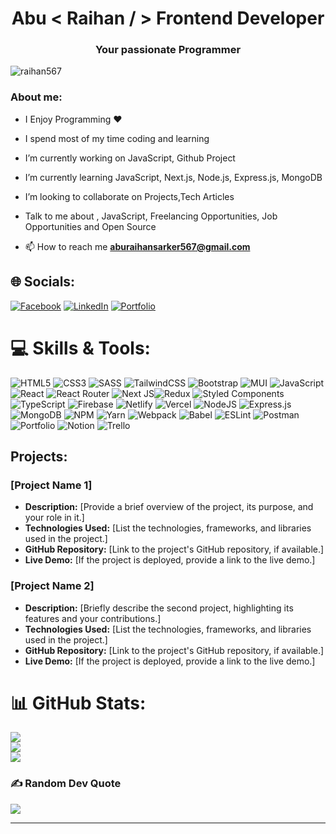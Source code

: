 <h1 align="center">Abu < Raihan / > Frontend Developer</h1>
<h3 align="center">Your passionate Programmer</h3>

<p align="left"> <img src="https://komarev.com/ghpvc/?username=raihan567&label=Profile%20views&color=0e75b6&style=flat" alt="raihan567" /> </p>

 <h3>About me:</h3>
 
- I Enjoy Programming ❤ 
 
- I spend most of my time coding and learning
 
- I’m currently working on JavaScript, Github Project

- I’m currently learning JavaScript, Next.js, Node.js, Express.js, MongoDB

- I’m looking to collaborate on Projects,Tech Articles

- Talk to me about , JavaScript, Freelancing Opportunities, Job Opportunities
  and Open Source

- 📫 How to reach me **aburaihansarker567@gmail.com** <br>


## 🌐 Socials:

[![Facebook](https://img.shields.io/badge/Facebook-%231877F2.svg?logo=Facebook&logoColor=white)](https://facebook.com/https://www.facebook.com/abu.raihan.sumu/)
[![LinkedIn](https://img.shields.io/badge/LinkedIn-%230077B5.svg?logo=linkedin&logoColor=white)](https://linkedin.com/in/https://www.linkedin.com/in/devaburaihan/)
[![Portfolio](https://img.shields.io/badge/%E2%9E%A1-Portfolio-red)](https://dev-portfolio-tawny.vercel.app/)

# 💻 Skills & Tools:

![HTML5](https://img.shields.io/badge/html5-%23E34F26.svg?style=for-the-badge&logo=html5&logoColor=white)
![CSS3](https://img.shields.io/badge/css3-%231572B6.svg?style=for-the-badge&logo=css3&logoColor=white)
![SASS](https://img.shields.io/badge/SASS-hotpink.svg?style=for-the-badge&logo=SASS&logoColor=white)
![TailwindCSS](https://img.shields.io/badge/tailwindcss-%2338B2AC.svg?style=for-the-badge&logo=tailwind-css&logoColor=white)
![Bootstrap](https://img.shields.io/badge/bootstrap-%23563D7C.svg?style=for-the-badge&logo=bootstrap&logoColor=white)
![MUI](https://img.shields.io/badge/MUI-%230081CB.svg?style=for-the-badge&logo=material-ui&logoColor=white)
![JavaScript](https://img.shields.io/badge/javascript-%23323330.svg?style=for-the-badge&logo=javascript&logoColor=%23F7DF1E)
![React](https://img.shields.io/badge/react-%2320232a.svg?style=for-the-badge&logo=react&logoColor=%2361DAFB)
![React Router](https://img.shields.io/badge/React_Router-CA4245?style=for-the-badge&logo=react-router&logoColor=white)
![Next JS](https://img.shields.io/badge/Next-black?style=for-the-badge&logo=next.js&logoColor=white)![Redux](https://img.shields.io/badge/redux-%23593d88.svg?style=for-the-badge&logo=redux&logoColor=white)
![Styled Components](https://img.shields.io/badge/styled--components-DB7093?style=for-the-badge&logo=styled-components&logoColor=white)
![TypeScript](https://img.shields.io/badge/typescript-%23007ACC.svg?style=for-the-badge&logo=typescript&logoColor=white)
![Firebase](https://img.shields.io/badge/firebase-%23039BE5.svg?style=for-the-badge&logo=firebase)
![Netlify](https://img.shields.io/badge/netlify-%23000000.svg?style=for-the-badge&logo=netlify&logoColor=#00C7B7)
![Vercel](https://img.shields.io/badge/vercel-%23000000.svg?style=for-the-badge&logo=vercel&logoColor=white)
![NodeJS](https://img.shields.io/badge/node.js-6DA55F?style=for-the-badge&logo=node.js&logoColor=white)
![Express.js](https://img.shields.io/badge/express.js-%23404d59.svg?style=for-the-badge&logo=express&logoColor=%2361DAFB)
![MongoDB](https://img.shields.io/badge/MongoDB-%234ea94b.svg?style=for-the-badge&logo=mongodb&logoColor=white)
![NPM](https://img.shields.io/badge/NPM-%23000000.svg?style=for-the-badge&logo=npm&logoColor=white)
![Yarn](https://img.shields.io/badge/yarn-%232C8EBB.svg?style=for-the-badge&logo=yarn&logoColor=white)
![Webpack](https://img.shields.io/badge/webpack-%238DD6F9.svg?style=for-the-badge&logo=webpack&logoColor=black)
![Babel](https://img.shields.io/badge/Babel-F9DC3e?style=for-the-badge&logo=babel&logoColor=black)
![ESLint](https://img.shields.io/badge/ESLint-4B3263?style=for-the-badge&logo=eslint&logoColor=white)
![Postman](https://img.shields.io/badge/Postman-FF6C37?style=for-the-badge&logo=postman&logoColor=white)
![Portfolio](https://img.shields.io/badge/Portfolio-%23000000.svg?style=for-the-badge&logo=firefox&logoColor=#FF7139)
![Notion](https://img.shields.io/badge/Notion-%23000000.svg?style=for-the-badge&logo=notion&logoColor=white)
![Trello](https://img.shields.io/badge/Trello-%23026AA7.svg?style=for-the-badge&logo=Trello&logoColor=white)

## **Projects:**
### [Project Name 1]

- **Description:** [Provide a brief overview of the project, its purpose, and your role in it.]
- **Technologies Used:** [List the technologies, frameworks, and libraries used in the project.]
- **GitHub Repository:** [Link to the project's GitHub repository, if available.]
- **Live Demo:** [If the project is deployed, provide a link to the live demo.]

### [Project Name 2]

- **Description:** [Briefly describe the second project, highlighting its features and your contributions.]
- **Technologies Used:** [List the technologies, frameworks, and libraries used in the project.]
- **GitHub Repository:** [Link to the project's GitHub repository, if available.]
- **Live Demo:** [If the project is deployed, provide a link to the live demo.]


# 📊 GitHub Stats:

![](https://github-readme-stats.vercel.app/api?username=Raihan567&theme=dark&hide_border=true&include_all_commits=false&count_private=false)<br/>
![](https://github-readme-streak-stats.herokuapp.com/?user=Raihan567&theme=dark&hide_border=true)<br/>
![](https://github-readme-stats.vercel.app/api/top-langs/?username=Raihan567&theme=dark&hide_border=true&include_all_commits=false&count_private=false&layout=compact)

### ✍️ Random Dev Quote

![](https://quotes-github-readme.vercel.app/api?type=horizontal&theme=merko)

---


